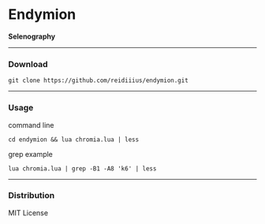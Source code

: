# Endymion
**Selenography**

---

### Download

    git clone https://github.com/reidiiius/endymion.git

---

### Usage
command line

    cd endymion && lua chromia.lua | less

grep example

    lua chromia.lua | grep -B1 -A8 'k6' | less

---

### Distribution
MIT License

